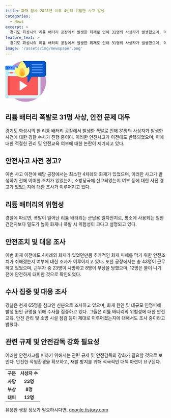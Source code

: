 ```yaml
---
title: 화재 참사 2021년 이후 4번의 위험한 사고 발생
categories:
  - News
excerpt: >
  경기도 화성시의 리튬 배터리 공장에서 발생한 화재로 인해 31명의 사상자가 발생했으며, 이전에도 최소 4차례의 화재가 있었음이 확인됐다. 경찰은 화재 사고 전후로 총 4차례의 화재가 있었다고 밝혀, 안전교육 및 관리 부실이 대규모 피해를 초래했다고 비판하고 있다. 리튬 배터리의 위험성이 높다는 점과 화재 사고에 대한 추가적인 안전조치가 이루어졌는지 수사 중이며, 근로자들의 안전교육과 안전관리에 대한 수사도 집중될 예정이라고 밝혀졌다.
feature_text: >
  경기도 화성시의 리튬 배터리 공장에서 발생한 화재로 인해 31명의 사상자가 발생했으며, 이전에도 최소 4차례의 화재가 있었음이 확인됐다. 경찰은 화재 사고 전후로 총 4차례의 화재가 있었다고 밝혀, 안전교육 및 관리 부실이 대규모 피해를 초래했다고 비판하고 있다. 리튬 배터리의 위험성이 높다는 점과 화재 사고에 대한 추가적인 안전조치가 이루어졌는지 수사 중이며, 근로자들의 안전교육과 안전관리에 대한 수사도 집중될 예정이라고 밝혀졌다.
image: '/assets/img/newspaper.png'
---
```


<p><img src="/assets/img/news.png" alt="rentncar 속보" /></p>

<h2 data-ke-size="size26">리튬 배터리 폭발로 31명 사상, 안전 문제 대두</h2>

<p data-ke-size="size16">경기도 화성시의 한 리튬 배터리 공장에서 발생한 폭발로 인해 31명의 사상자가 발생한 사건에 대한 경찰 수사가 진행 중이다. 이러한 안전사고가 이전에도 반복되었으며, 이에 대한 적절한 관리 및 안전교육 여부에 대한 논란이 제기되고 있다.</p>

<h2 data-ke-size="size24">안전사고 사전 경고?</h2>

<p data-ke-size="size16">이번 사고 이전에 해당 공장에서는 최소한 4차례의 화재가 있었으며, 이러한 사고가 발생하기 전에 어떠한 조치가 있었는지, 소방당국에 신고되었는지 여부 등에 대한 사전 경고가 있었는지에 대한 조사가 이루어지고 있다.</p>

<h2 data-ke-size="size24">리튬 배터리의 위험성</h2>

<p data-ke-size="size16">경찰에 따르면, 폭발이 일어난 리튬 배터리는 군납용 일차전지로, 평소에 사용되는 일반 건전지보다 밀도가 높아 화재나 폭발 시 위험성이 크다고 설명되고 있다.</p>

<h2 data-ke-size="size24">안전조치 및 대응 조사</h2>

<p data-ke-size="size16">이번 화재 이전에도 4차례의 화재가 있었던만큼 추가적인 화재 피해를 막기 위한 안전조치가 취해졌는지 여부에 대한 조사가 이루어지고 있다. 또한 공장에서는 총 43명이 근무하고 있었으며, 근무자 중 23명이 사망하고 8명이 부상을 당했으며, 12명은 불이 나기 전에 안전하게 대피한 것으로 확인되었다.</p>

<h2 data-ke-size="size24">수사 집중 및 대응 조사</h2>

<p data-ke-size="size16">경찰은 현재 65명을 참고인 신분으로 조사하고 있으며, 화재 원인 및 대규모 인명피해 발생 원인 규명을 위해 수사를 집중하고 있다. 그들은 리튬 배터리의 위험성에 대한 안전 교육, 안전 관리 및 소방 시설 점검 등이 제대로 이루어졌는지에 대해서도 조사 중이라고 밝혔다.</p>

<h2 data-ke-size="size24">관련 규제 및 안전감독 강화 필요성</h2>

<p data-ke-size="size16">이러한 안전사고를 피하기 위해서는 관련 규제 및 안전감독의 강화가 필요할 것으로 보인다. 안전한 작업환경을 확보하고, 재발 방지를 위해 적극적인 대책 마련이 요구된다.</p>

<table>
    <tbody>
        <tr>
            <td style="text-align: center; height: 17px;"><b>구분</b></td>
            <td style="text-align: center; height: 17px;"><b>사상자 수</b></td>
        </tr>
        <tr>
            <td style="text-align: center; height: 17px;"><b>사망</b></td>
            <td style="text-align: center; height: 17px;"><b>23명</b></td>
        </tr>
        <tr>
            <td style="text-align: center; height: 17px;"><b>부상</b></td>
            <td style="text-align: center; height: 17px;"><b>8명</b></td>
        </tr>
        <tr>
            <td style="text-align: center; height: 17px;"><b>대피</b></td>
            <td style="text-align: center; height: 17px;"><b>12명</b></td>
        </tr>
    </tbody>
</table>
유용한 생활 정보가 필요하시다면, <a href="https://qoogle.tistory.com" rel="dofollow">qoogle.tistory.com</a>


